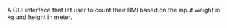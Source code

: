 A GUI interface that let user to count their BMI based on the input weight in kg and height in meter. 

